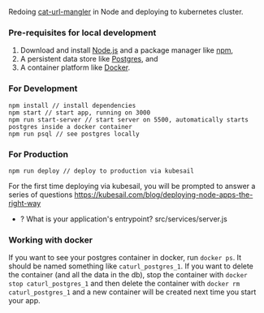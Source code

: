 Redoing [cat-url-mangler](https://github.com/loopDelicious/cat-url-mangler) in Node and deploying to kubernetes cluster.

### Pre-requisites for local development
1. Download and install [Node.js](https://nodejs.org/en/) and a package manager like [npm](https://www.npmjs.com/),
1. A persistent data store like [Postgres](https://www.postgresql.org/download/), and
1. A container platform like [Docker](https://www.docker.com/get-started).

### For Development

    npm install // install dependencies
    npm start // start app, running on 3000
    npm run start-server // start server on 5500, automatically starts postgres inside a docker container
    npm run psql // see postgres locally

### For Production

    npm run deploy // deploy to production via kubesail

For the first time deploying via kubesail, you will be prompted to answer a series of questions https://kubesail.com/blog/deploying-node-apps-the-right-way 
    
  * ? What is your application's entrypoint? src/services/server.js

### Working with docker

If you want to see your postgres container in docker, run `docker ps`. It should be named something like `caturl_postgres_1`. If you want to delete the container (and all the data in the db), stop the container with `docker stop caturl_postgres_1` and then delete the container with `docker rm caturl_postgres_1` and a new container will be created next time you start your app.
